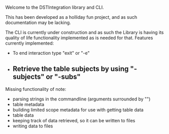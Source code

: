 Welcome to the DSTIntegration library and CLI.

This has been developed as a holliday fun project, and as such documentation may be lacking.

The CLI is currently under construction and as such the Library is having its quality of life functionality implemented as is needed for that.
Features currently implemented:
 - To end interaction type "exit" or "-e"
 - Retrieve the table subjects by using "-subjects" or "-subs"
	- 

Missing functionality of note:
 - parsing strings in the commandline (arguments surrounded by "")
 - table metadata
 - building limited scope metadata for use with getting table data
 - table data
 - keeping track of data retrieved, so it can be written to files
 - writing data to files
